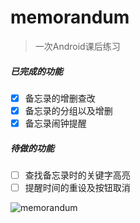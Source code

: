 # memorandum

> 一次Android课后练习

##### 已完成的功能

- [x] 备忘录的增删查改
- [x] 备忘录的分组以及增删
- [x] 备忘录闹钟提醒

##### 待做的功能

- [ ] 查找备忘录时的关键字高亮
- [ ] 提醒时间的重设及按钮取消

![memorandum](C:\Users\c1539\Desktop\memorandum.gif)